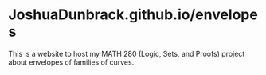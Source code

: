 # JoshuaDunbrack.github.io/envelopes
This is a website to host my MATH 280 (Logic, Sets, and Proofs) project about envelopes of families of curves.